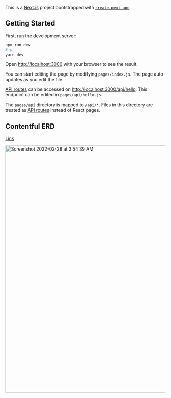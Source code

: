This is a [Next.js](https://nextjs.org/) project bootstrapped with [`create-next-app`](https://github.com/vercel/next.js/tree/canary/packages/create-next-app).

## Getting Started

First, run the development server:

```bash
npm run dev
# or
yarn dev
```

Open [http://localhost:3000](http://localhost:3000) with your browser to see the result.

You can start editing the page by modifying `pages/index.js`. The page auto-updates as you edit the file.

[API routes](https://nextjs.org/docs/api-routes/introduction) can be accessed on [http://localhost:3000/api/hello](http://localhost:3000/api/hello). This endpoint can be edited in `pages/api/hello.js`.

The `pages/api` directory is mapped to `/api/*`. Files in this directory are treated as [API routes](https://nextjs.org/docs/api-routes/introduction) instead of React pages.

## Contentful ERD
[Link](https://app.diagrams.net/#G13P0Dbt-gbTXSMHbDjzvtphc5tVsGFUle)

<img width="775" alt="Screenshot 2022-02-28 at 3 54 39 AM" src="https://user-images.githubusercontent.com/11366455/155902462-0bd15fcf-83ef-4c46-8ddc-0bfa4dc50e23.png">
